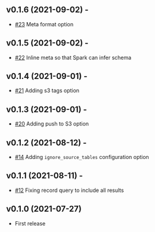 ## v0.1.6 (2021-09-02) -
* [#23](https://github.com/perryqh/db_blaster/pull/23/files) Meta format option

## v0.1.5 (2021-09-02) -
* [#22](https://github.com/perryqh/db_blaster/pull/22/files) Inline meta so that Spark can infer schema

## v0.1.4 (2021-09-01) -
* [#21](https://github.com/perryqh/db_blaster/pull/21/files) Adding s3 tags option

## v0.1.3 (2021-09-01) -
* [#20](https://github.com/perryqh/db_blaster/pull/20/files) Adding push to S3 option

## v0.1.2 (2021-08-12) -
* [#14](https://github.com/perryqh/db_blaster/pull/14/files) Adding `ignore_source_tables` configuration option

## v0.1.1 (2021-08-11) - 
* [#12](https://github.com/perryqh/db_blaster/pull/12/files) Fixing record query to include all results

## v0.1.0 (2021-07-27)
* First release
